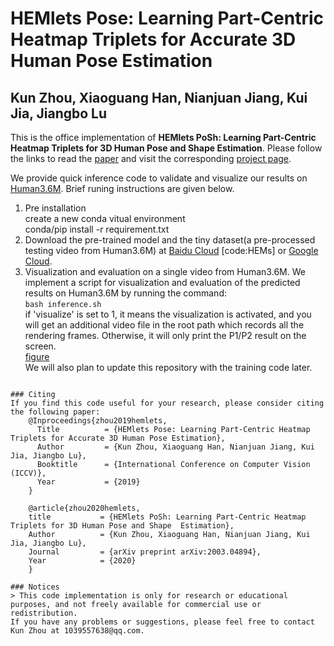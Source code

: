 # HEMlets Pose: Learning Part-Centric Heatmap Triplets for Accurate 3D Human Pose Estimation
## Kun Zhou, Xiaoguang Han, Nianjuan Jiang, Kui Jia, Jiangbo Lu

This is the office implementation of **HEMlets PoSh: Learning Part-Centric Heatmap Triplets for 3D Human Pose and Shape Estimation**. Please follow the links to read the [paper](http://openaccess.thecvf.com/content_ICCV_2019/papers/Zhou_HEMlets_Pose_Learning_Part-Centric_Heatmap_Triplets_for_Accurate_3D_Human_ICCV_2019_paper.pdf) and visit the corresponding [project page](https://sites.google.com/site/hemletspose/).

We provide quick inference code to validate and visualize our results on [Human3.6M](http://vision.imar.ro/human3.6m/description.php). Brief runing instructions are given below.
1. Pre installation\
 create a new conda vitual environment\
 conda/pip install -r requirement.txt
2. Download the pre-trained model and the tiny dataset(a pre-processed testing video from Human3.6M) at [Baidu Cloud](https://pan.baidu.com/s/1pg35KvvqUK5jX8UMRk_emQ) [code:HEMs] or [Google Cloud](https://drive.google.com/drive/folders/1z8Jj0xx4SvHC-YKuw_M_c_Z4vA4HpzID).
3. Visualization and evaluation on a single video from Human3.6M.
   We implement a script for visualization and evaluation of the predicted results on Human3.6M by running the command:\
   ```bash inference.sh```\
  if 'visualize' is set to 1, it means the visualization is activated, and you will get an additional video file in the root path which records all the rendering frames. Otherwise, it will only print the P1/P2 result on the screen.\
[figure](./inference/temp.png)\
We will also plan to update this repository with the training code later.


```

### Citing
If you find this code useful for your research, please consider citing the following paper:
	@Inproceedings{zhou2019hemlets,
	  Title          = {HEMlets Pose: Learning Part-Centric Heatmap Triplets for Accurate 3D Human Pose Estimation},
	  Author         = {Kun Zhou, Xiaoguang Han, Nianjuan Jiang, Kui Jia, Jiangbo Lu},
	  Booktitle      = {International Conference on Computer Vision (ICCV)},
	  Year           = {2019}
	}

	@article{zhou2020hemlets,
    title           = {HEMlets PoSh: Learning Part-Centric Heatmap Triplets for 3D Human Pose and Shape  Estimation},
    Author          = {Kun Zhou, Xiaoguang Han, Nianjuan Jiang, Kui Jia, Jiangbo Lu},
    Journal         = {arXiv preprint arXiv:2003.04894},
    Year            = {2020}
    }

### Notices
> This code implementation is only for research or educational purposes, and not freely available for commercial use or redistribution. 
If you have any problems or suggestions, please feel free to contact Kun Zhou at 1039557638@qq.com.
